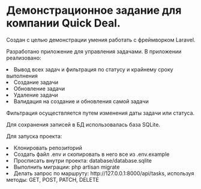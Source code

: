 # Демонстрационное задание для компании Quick Deal.

Создан с целью демонстрации умения работать с фреймворком Laravel.

Разработано приложение для управления задачами.
В приложении реализовано: 
<li>Вывод всех задач и фильтрация по статусу и крайнему сроку выполнения</li>
<li>Создание задачи</li>
<li>Обновление задачи</li>
<li>Удаление задачи</li>
<li>Валидация на создание и обновления самой задачи</li>

Фильтрация осуществляется путем изменения даты задачи или статуса.

Для сохранения записей в БД использовалась база SQLite. 

Для запуска проекта:

<li>Клонировать репозиторий</li>
<li>Создать файл .env и скопировать в него все из .env.example</li>
<li>Просписать внутри проекта: database/database.sqlite</li>
<li>Выполнить миграции: php artisan migrate</li>
<li>Делать запрос по маршруту: http://127.0.0.1:8000/api/tasks, используя методы: GET, POST, PATCH, DELETE</li>
